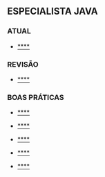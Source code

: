 ## ESPECIALISTA JAVA

### ATUAL

- [****]()

### REVISÃO

- [****]()

### BOAS PRÁTICAS

- [****]()


- [****]()


- [****]()


- [****]()


- [****]()
